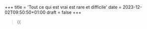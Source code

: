 +++
title = 'Tout ce qui est vrai est rare et difficile'
date = 2023-12-02T09:50:50+01:00
draft = false
+++

> {{<audio src="meansquarederror/music/rw/ElevatorSong.mp3">}}

